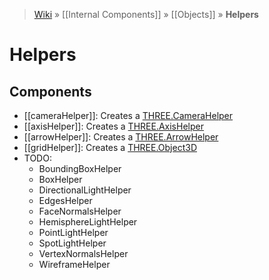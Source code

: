 > [Wiki](Home) » [[Internal Components]] » [[Objects]] » **Helpers**

# Helpers

## Components

* [[cameraHelper]]: Creates a [THREE.CameraHelper](http://threejs.org/docs/#Reference/Extras.Helpers/CameraHelper)
* [[axisHelper]]: Creates a [THREE.AxisHelper](http://threejs.org/docs/#Reference/Extras.Helpers/AxisHelper)
* [[arrowHelper]]: Creates a [THREE.ArrowHelper](http://threejs.org/docs/#Reference/Extras.Helpers/ArrowHelper)
* [[gridHelper]]: Creates a [THREE.Object3D](http://threejs.org/docs/#Reference/Core/Object3D)
* TODO:
  * BoundingBoxHelper
  * BoxHelper
  * DirectionalLightHelper
  * EdgesHelper
  * FaceNormalsHelper
  * HemisphereLightHelper
  * PointLightHelper
  * SpotLightHelper
  * VertexNormalsHelper
  * WireframeHelper
